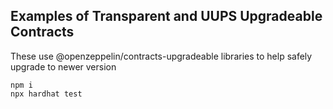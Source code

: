 ## Examples of Transparent and UUPS Upgradeable Contracts

These use @openzeppelin/contracts-upgradeable libraries to help safely upgrade to newer version

```
npm i
npx hardhat test
```